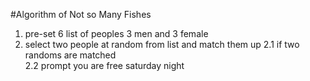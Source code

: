 #Algorithm of Not so Many Fishes 

1. pre-set 6 list of peoples  3 men and 3 female 
2. select two people at random from list and match them up 
    2.1 if two randoms are matched  
            2.2 prompt you are free saturday night 